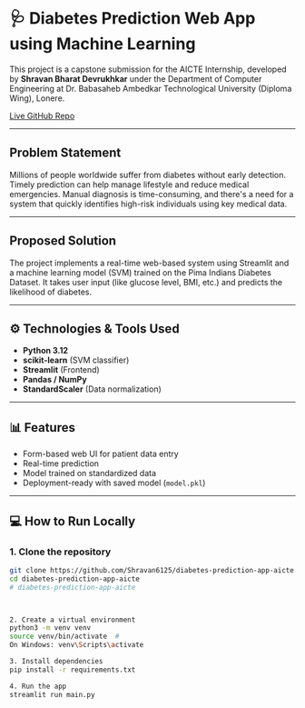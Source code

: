 # 🩺 Diabetes Prediction Web App using Machine Learning

This project is a capstone submission for the AICTE Internship, developed by **Shravan Bharat Devrukhkar** under the Department of Computer Engineering at Dr. Babasaheb Ambedkar Technological University (Diploma Wing), Lonere.

 [Live GitHub Repo](https://github.com/Shravan6125/diabetes-prediction-app-aicte)

---

##  Problem Statement

Millions of people worldwide suffer from diabetes without early detection. Timely prediction can help manage lifestyle and reduce medical emergencies. Manual diagnosis is time-consuming, and there's a need for a system that quickly identifies high-risk individuals using key medical data.

---

##  Proposed Solution

The project implements a real-time web-based system using Streamlit and a machine learning model (SVM) trained on the Pima Indians Diabetes Dataset. It takes user input (like glucose level, BMI, etc.) and predicts the likelihood of diabetes.

---

## ⚙ Technologies & Tools Used

- **Python 3.12**
- **scikit-learn** (SVM classifier)
- **Streamlit** (Frontend)
- **Pandas / NumPy**
- **StandardScaler** (Data normalization)

---

## 📊 Features

- Form-based web UI for patient data entry
- Real-time prediction
- Model trained on standardized data
- Deployment-ready with saved model (`model.pkl`)

---

## 💻 How to Run Locally

### 1. Clone the repository

```bash
git clone https://github.com/Shravan6125/diabetes-prediction-app-aicte.git
cd diabetes-prediction-app-aicte
# diabetes-prediction-app-aicte



2. Create a virtual environment
python3 -m venv venv
source venv/bin/activate  #
On Windows: venv\Scripts\activate

3. Install dependencies
pip install -r requirements.txt

4. Run the app
streamlit run main.py
